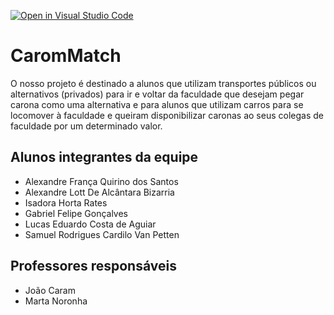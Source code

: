 [![Open in Visual Studio Code](https://classroom.github.com/assets/open-in-vscode-c66648af7eb3fe8bc4f294546bfd86ef473780cde1dea487d3c4ff354943c9ae.svg)](https://classroom.github.com/online_ide?assignment_repo_id=7718321&assignment_repo_type=AssignmentRepo)
# CaromMatch
O nosso projeto é destinado a alunos que utilizam transportes públicos ou alternativos (privados) para ir e voltar da faculdade que desejam pegar carona como uma alternativa e para alunos que utilizam carros para se locomover à faculdade e queiram disponibilizar caronas ao seus colegas de faculdade por um determinado valor.

## Alunos integrantes da equipe

* Alexandre França Quirino dos Santos
* Alexandre Lott De Alcântara Bizarria
* Isadora Horta Rates
* Gabriel Felipe Gonçalves
* Lucas Eduardo Costa de Aguiar
* Samuel Rodrigues Cardilo Van Petten

## Professores responsáveis

* João Caram
* Marta Noronha

